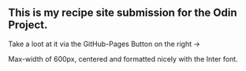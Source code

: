 ## This is my recipe site submission for the Odin Project.

Take a loot at it via the GitHub-Pages Button on the right ->

Max-width of 600px, centered and formatted nicely with the Inter font.

